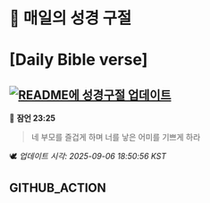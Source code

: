 # 🙏 매일의 성경 구절
# [Daily Bible verse]
## [![README에 성경구절 업데이트](https://github.com/DONGSUKA/first_test/actions/workflows/update-readme-bible.yml/badge.svg)](https://github.com/DONGSUKA/first_test/actions/workflows/update-readme-bible.yml)
<!-- START_BIBLE_VERSE -->
📖 **잠언 23:25**
> 네 부모를 즐겁게 하며 너를 낳은 어미를 기쁘게 하라

🕊️ _업데이트 시각: 2025-09-06 18:50:56 KST_
  <!-- END_BIBLE_VERSE -->
## GITHUB_ACTION
